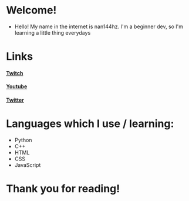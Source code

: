 # Welcome! 
- Hello! My name in the internet is nan144hz. I'm a beginner dev, so I'm learning a little thing everydays

# Links

#### [Twitch](https://wwww.twitch.tv/nan144hz)
#### [Youtube](https://www.youtube.com/channel/UCUk9R5IYvs1IDV5mtLDsmCw)
#### [Twitter](https://twitter.com/nan144hz)

# Languages which I use / learning:

* Python
* C++
* HTML
* CSS
* JavaScript

# Thank you for reading!
